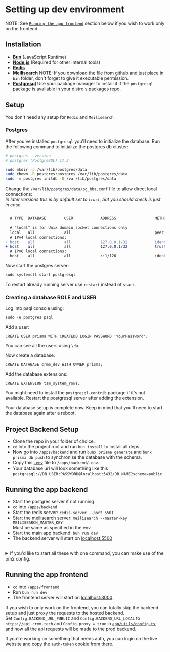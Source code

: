 # Setting up dev environment

NOTE: See [`Running the app frontend`](#running-the-app-frontend) section below if you wish to work only on the frontend.

## Installation
- [**Bun**](https://bun.sh) (JavaScript Runtime)
- [**Node.js**](https://nodejs.org/en/download/package-manager) (Required for other internal tools)
- [**Redis**](https://redis.io/docs/latest/operate/oss_and_stack/install/install-redis/install-redis-on-linux)
- [**Meilisearch**](https://github.com/meilisearch/meilisearch/releases/latest)
    NOTE: If you download the file from github and just place in `bin` folder, don't forget to give it executable permission.
- [**Postgresql**](https://www.postgresql.org/download)
    Use your package manager to install it if the `postgresql` package is available in your distro's packages repo.


## Setup

You don't need any setup for `Redis` and `Meilisearch`.

### Postgres
After you've installed `postgresql` you'll need to initialize the database. Run the following command to initialize the postgres db cluster:
```bash
# postgres --version
# postgres (PostgreSQL) 17.2

sudo mkdir -p /var/lib/postgres/data
sudo chown -R postgres:postgres /var/lib/postgres/data
sudo -u postgres initdb -D /var/lib/postgres/data
```

Change the `/var/lib/postgres/data/pg_hba.conf` file to allow direct local connections: \
_In later versions this is by default set to `trust`, but you should check is just in case._
```diff

  # TYPE  DATABASE        USER            ADDRESS                 METHOD
  
  # "local" is for Unix domain socket connections only
  local   all             all                                     peer
  # IPv4 local connections:
- host    all             all             127.0.0.1/32            ident
+ host    all             all             127.0.0.1/32            trust
  # IPv6 local connections:
  host    all             all             ::1/128                 ident
```

Now start the postgres server:
```
sudo systemctl start postgresql
```
To restart already running server use `restart` instead of `start`.

### Creating a database ROLE and USER
Log into psql console using:
```
sudo -u postgres psql
```

Add a user:
```
CREATE USER prisma WITH CREATEDB LOGIN PASSWORD 'YourPassword';
```
You can see all the users using `\du`.

Now create a database:
```
CREATE DATABASE crmm_dev WITH OWNER prisma;
```

Add the database extensions:
```
CREATE EXTENSION tsm_system_rows;
```
You might need to install the `postgresql-contrib` package if it's not available.
Restart the postgresql server after adding the extension.

Your database setup is complete now.
Keep in mind that you'll need to start the database again after a reboot.


## Project Backend Setup
- Clone the repo in your folder of choice.
- `cd` into the project root and run `bun install` to install all deps.
- Now go into `/apps/backend` and run `bunx prisma generate` and `bunx prisma db push` to synchronise the database with the schema.
- Copy this [`.env`](/apps/backend/example.env) file to `/apps/backend/.env`.
- Your database url will look something like this `postgresql://DB_USER:PASSWORD@localhost:5432/DB_NAME?schema=public`


## Running the app backend
- Start the postgres server if not running
- `cd` into `/apps/backend`
- Start the redis server: `redis-server --port 5501`
- Start the meilisearch server: `meilisearch --master-key MEILISEARCH_MASTER_KEY` \
    Must be same as specified in the env
- Start the main app backend: `bun run dev`
- The backend server will start on [localhost:5500](http://localhost:5500)

<br>

<details>
<summary>If you'd like to start all these with one command, you can make use of the pm2 config.</summary>

- Install [pm2](https://pm2.keymetrics.io/docs/usage/quick-start).
- Adjust the executable paths and and project path in [pm2 config](/apps/backend/pm2.config.cjs). (Use absolute paths)
- `cd` into `/apps/backend`
- Create `redis` and `meilisearch` folders.
- Run `pm2 start pm2.config.cjs`. It will start all three processes. You can manage them using pm2 cli. \

*You'll still have to start the database server manually.

</details>


## Running the app frontend
- `cd` into `/apps/frontend`
- Run `bun run dev`
- The frontend server will start on [localhost:3000](http://localhost:3000)

If you wish to only work on the frontend, you can totally skip the backend setup and just proxy the requests to the hosted backend. \
Set `Config.BACKEND_URL_PUBLIC` and `Config.BACKEND_URL_LOCAL` to `https://api.crmm.tech` and `Config.proxy = true` in [`app/utils/config.ts`](/apps/frontend/app/utils/config.ts#L25); and now all the api requests will be made to the prod backend.

If you're working on something that needs auth, you can login on the live website and copy the `auth-token` cookie from there.
